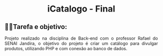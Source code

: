 <h1 align= "center">iCatalogo - Final</h1>

<h2>📌📃Tarefa e objetivo:</h2>

<p align="justify">Projeto realizado na disciplina de Back-end com o professor Rafael do SENAI Jandira, o objetivo do projeto é criar um catálogo para divulgar produtos, utilizando PHP e com conexão ao banco de dados.</p>

